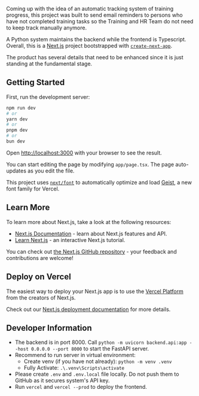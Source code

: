 Coming up with the idea of an automatic tracking system of training progress, this project was built to send email reminders to persons who have not completed training tasks so the Training and HR Team do not need to keep track manually anymore.

A Python system maintains the backend while the frontend is Typescript. Overall, this is a [Next.js](https://nextjs.org) project bootstrapped with [`create-next-app`](https://nextjs.org/docs/app/api-reference/cli/create-next-app).

The product has several details that need to be enhanced since it is just standing at the fundamental stage. 

## Getting Started

First, run the development server:

```bash
npm run dev
# or
yarn dev
# or
pnpm dev
# or
bun dev
```

Open [http://localhost:3000](http://localhost:3000) with your browser to see the result.

You can start editing the page by modifying `app/page.tsx`. The page auto-updates as you edit the file.

This project uses [`next/font`](https://nextjs.org/docs/app/building-your-application/optimizing/fonts) to automatically optimize and load [Geist](https://vercel.com/font), a new font family for Vercel.

## Learn More

To learn more about Next.js, take a look at the following resources:

- [Next.js Documentation](https://nextjs.org/docs) - learn about Next.js features and API.
- [Learn Next.js](https://nextjs.org/learn) - an interactive Next.js tutorial.

You can check out [the Next.js GitHub repository](https://github.com/vercel/next.js) - your feedback and contributions are welcome!

## Deploy on Vercel

The easiest way to deploy your Next.js app is to use the [Vercel Platform](https://vercel.com/new?utm_medium=default-template&filter=next.js&utm_source=create-next-app&utm_campaign=create-next-app-readme) from the creators of Next.js.

Check out our [Next.js deployment documentation](https://nextjs.org/docs/app/building-your-application/deploying) for more details.

## Developer Information
- The backend is in port 8000. Call `python -m uvicorn backend.api:app --host 0.0.0.0 --port 8000` to start the FastAPI server.
- Recommend to run server in virtual environment: 
    + Create venv (if you have not already): `python -m venv .venv`
    + Fully Activate: `.\.venv\Scripts\activate`
- Please create `.env` and `.env.local` file locally. Do not push them to GitHub as it secures system's API key.
- Run `vercel` and `vercel --prod` to deploy the frontend.
